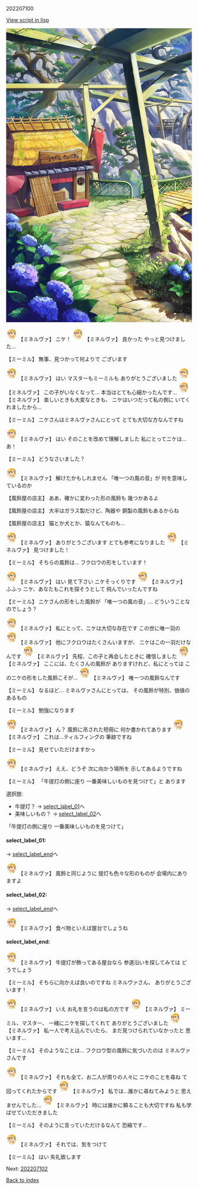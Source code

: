 202207100

[View script in lisp](../scripts/202207100.txt)

![SEAsummer_town4.png](../images/backgrounds/SEAsummer_town4.png)

<img src="../images/units/6302511.png" alt="6302511.png" height="34"/>
【ミネルヴァ】
ニケ！

<img src="../images/units/6302511.png" alt="6302511.png" height="34"/>
【ミネルヴァ】
良かった
やっと見つけました…

【ミーミル】
無事、見つかって何よりで
ございます

<img src="../images/units/6302511.png" alt="6302511.png" height="34"/>
【ミネルヴァ】
はい
マスターもミーミルも
ありがとうございました

<img src="../images/units/6302511.png" alt="6302511.png" height="34"/>
【ミネルヴァ】
この子がいなくなって…
本当はとても心細かったんです…

<img src="../images/units/6302511.png" alt="6302511.png" height="34"/>
【ミネルヴァ】
楽しいときも大変なときも、
ニケはいつだって私の側に
いてくれましたから…

【ミーミル】
ニケさんはミネルヴァさんにとって
とても大切な方なんですね

<img src="../images/units/6302511.png" alt="6302511.png" height="34"/>
【ミネルヴァ】
はい
そのことを改めて理解しました
私にとってニケは…あ！

【ミーミル】
どうなさいました？

<img src="../images/units/6302511.png" alt="6302511.png" height="34"/>
【ミネルヴァ】
解けたかもしれません
「唯一つの風の音」が
何を意味しているのか

【風鈴屋の店主】
ああ、確かに変わった形の風鈴も
幾つかあるよ

【風鈴屋の店主】
大半はガラス製だけど、陶器や
銅製の風鈴もあるからね

【風鈴屋の店主】
猫とか犬とか、猿なんてものも…

<img src="../images/units/6302511.png" alt="6302511.png" height="34"/>
【ミネルヴァ】
ありがとうございます
とても参考になりました

<img src="../images/units/6302511.png" alt="6302511.png" height="34"/>
【ミネルヴァ】
見つけました！

【ミーミル】
そちらの風鈴は…
フクロウの形をしています！

<img src="../images/units/6302511.png" alt="6302511.png" height="34"/>
【ミネルヴァ】
はい
見て下さい
ニケそっくりです

<img src="../images/units/6302511.png" alt="6302511.png" height="34"/>
【ミネルヴァ】
ふふっ
ニケ、あなたもこれを探そうとして
飛んでいったんですね

【ミーミル】
ニケさんの形をした風鈴が
「唯一つの風の音」…
どういうことなのでしょう？

<img src="../images/units/6302511.png" alt="6302511.png" height="34"/>
【ミネルヴァ】
私にとって、ニケは大切な存在です
この世に唯一羽の

<img src="../images/units/6302511.png" alt="6302511.png" height="34"/>
【ミネルヴァ】
他にフクロウはたくさんいますが、
ニケはこの一羽だけなんです

<img src="../images/units/6302511.png" alt="6302511.png" height="34"/>
【ミネルヴァ】
先程、この子と再会したときに
確信しました

<img src="../images/units/6302511.png" alt="6302511.png" height="34"/>
【ミネルヴァ】
ここには、たくさんの風鈴が
ありますけれど、私にとっては
このニケの形をした風鈴こそが…

<img src="../images/units/6302511.png" alt="6302511.png" height="34"/>
【ミネルヴァ】
唯一つの風鈴なんです

【ミーミル】
なるほど…
ミネルヴァさんにとっては、
その風鈴が特別、価値のあるもの

【ミーミル】
勉強になります

<img src="../images/units/6302511.png" alt="6302511.png" height="34"/>
【ミネルヴァ】
ん？
風鈴に吊された短冊に
何か書かれてあります

<img src="../images/units/6302511.png" alt="6302511.png" height="34"/>
【ミネルヴァ】
これは…ティルフィングの
筆跡ですね

【ミーミル】
見せていただけますかっ

<img src="../images/units/6302511.png" alt="6302511.png" height="34"/>
【ミネルヴァ】
ええ、どうぞ
次に向かう場所を
示してあるようですね

【ミーミル】
「牛提灯の側に座り
一番美味しいものを見つけて」と
あります

選択肢:
- 牛提灯？ → [select_label_01](#select_label_01)へ
- 美味しいもの？ → [select_label_02](#select_label_02)へ

「牛提灯の側に座り
一番美味しいものを見つけて」

#### select_label_01:
 → [select_label_end](#select_label_end)へ

<img src="../images/units/6302511.png" alt="6302511.png" height="34"/>
【ミネルヴァ】
風鈴と同じように
提灯も色々な形のものが
会場内にありますよ

#### select_label_02:
 → [select_label_end](#select_label_end)へ

<img src="../images/units/6302511.png" alt="6302511.png" height="34"/>
【ミネルヴァ】
食べ物といえば屋台でしょうね

#### select_label_end:

<img src="../images/units/6302511.png" alt="6302511.png" height="34"/>
【ミネルヴァ】
牛提灯が飾ってある屋台なら
参道沿いを探してみては
どうでしょう

【ミーミル】
そちらに向かえば良いのですね
ミネルヴァさん、
ありがとうございます！

<img src="../images/units/6302511.png" alt="6302511.png" height="34"/>
【ミネルヴァ】
いえ
お礼を言うのは私の方です

<img src="../images/units/6302511.png" alt="6302511.png" height="34"/>
【ミネルヴァ】
ミーミル、マスター、
一緒にニケを探してくれて
ありがとうございました

<img src="../images/units/6302511.png" alt="6302511.png" height="34"/>
【ミネルヴァ】
私一人で考え込んでいたら、
まだ見つけられていなかったと
思います…

【ミーミル】
そのようなことは…
フクロウ型の風鈴に気づいたのは
ミネルヴァさんです

<img src="../images/units/6302511.png" alt="6302511.png" height="34"/>
【ミネルヴァ】
それも全て、お二人が周りの人々に
ニケのことを尋ね
て回ってくれたからです

<img src="../images/units/6302511.png" alt="6302511.png" height="34"/>
【ミネルヴァ】
私では…誰かに尋ねてみようと
思えませんでした…

<img src="../images/units/6302511.png" alt="6302511.png" height="34"/>
【ミネルヴァ】
時には誰かに頼ることも大切ですね
私も学ばせていただきました

【ミーミル】
そのように言っていただけるなんて
恐縮です…

<img src="../images/units/6302511.png" alt="6302511.png" height="34"/>
【ミネルヴァ】
それでは、気をつけて

【ミーミル】
はい
失礼致します


Next: [202207102](202207102.md)

[Back to index](index.md)
